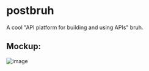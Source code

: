 # postbruh

A cool "API platform for building and using APIs" bruh.

## Mockup:
![image](https://user-images.githubusercontent.com/49085010/202580749-87631ced-6a25-4315-aab0-4a4ec7656673.png)
